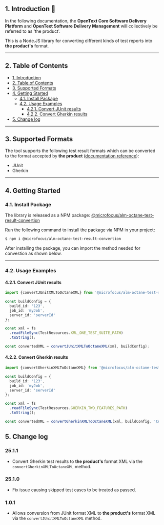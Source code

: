 ## 1. Introduction 🚀

In the following documentation, the **OpenText Core Software Delivery Platform** and **OpenText Software Delivery Management** will collectively be referred to as 'the product'.

This is a Node.JS library for converting different kinds of test reports into **the product's** format.

---

## 2. Table of Contents

- [1. Introduction](#1-introduction-)
- [2. Table of Contents](#2-table-of-contents)
- [3. Supported Formats](#3-supported-formats)
- [4. Getting Started](#4-getting-started)
  - [4.1. Install Package](#41-install-package)
  - [4.2. Usage Examples](#42-usage-examples)
    - [4.2.1. Convert JUnit results](#421-convert-junit-results)
    - [4.2.2. Convert Gherkin results](#422-convert-gherkin-results)
- [5. Change log](#5-change-log)

---

## 3. Supported Formats

The tool supports the following test result formats which can be converted to the format accepted by **the product** ([documentation reference](https://admhelp.microfocus.com/octane/en/23.4-24.3/Online/Content/API/test-results.htm)):

- JUnit
- Gherkin

---

## 4. Getting Started

### 4.1. Install Package

The library is released as a NPM package: [@microfocus/alm-octane-test-result-convertion](https://www.npmjs.com/package/@microfocus/alm-octane-test-result-convertion)

Run the following command to install the package via NPM in your project:

```bash
$ npm i @microfocus/alm-octane-test-result-convertion
```

After installing the package, you can import the method needed for convestion as shown below.

---

### 4.2. Usage Examples

#### 4.2.1. Convert JUnit results

```typescript
import {convertJUnitXMLToOctaneXML} from '@microfocus/alm-octane-test-result-convertion';

const buildConfig = {
  build_id: '123',
  job_id: 'myJob',
  server_id: 'serverId'
};

const xml = fs
  .readFileSync(TestResources.XML_ONE_TEST_SUITE_PATH)
  .toString();

const convertedXML = convertJUnitXMLToOctaneXML(xml, buildConfig);
```

#### 4.2.2. Convert Gherkin results

```typescript
import {convertGherkinXMLToOctaneXML} from '@microfocus/alm-octane-test-result-convertion';

const buildConfig = {
  build_id: '123',
  job_id: 'myJob',
  server_id: 'serverId'
};

const xml = fs
  .readFileSync(TestResources.GHERKIN_TWO_FEATURES_PATH)
  .toString();

const convertedXML = convertGherkinXMLToOctaneXML(xml, buildConfig, 'Cucumber');
```

## 5. Change log

### 25.1.1
- Convert Gherkin test results to **the product's** format XML via the `convertGherkinXMLToOctaneXML` method.

### 25.1.0
- Fix issue causing skipped test cases to be treated as passed.

### 1.0.1
- Allows conversion from JUnit format XML to **the product's** format XML via the `convertJUnitXMLToOctaneXML` method.
